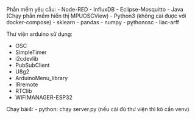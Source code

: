 


Phần mềm yêu cầu:
	- Node-RED
	- InfluxDB
	- Eclipse-Mosquitto
	- Java (Chạy phần mềm hiển thị MPUOSCView)
	- Python3 (không cài được với docker-compose)
		- sklearn
		- pandas
		- numpy
		- pỵthonosc
		- liac-arff

Thư viện arduino sử dụng:
- OSC
- SimpleTimer
- i2cdevlib
- PubSubClient
- U8g2
- ArduinoMenu_library
- IRremote
- RTClib
- WIFIMANAGER-ESP32

Chạy bài4:
	- python: chạy server.py (nếu cài đủ thư viện thì kô cần venv)
